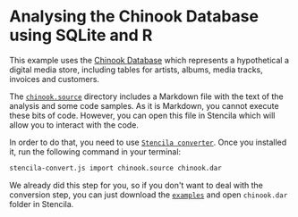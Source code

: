 # Analysing the Chinook Database using SQLite and R

This example uses the [Chinook Database](https://github.com/lerocha/chinook-database "null") which represents a hypothetical a digital media store, including tables for artists, albums, media tracks, invoices and customers.

The [`chinook.source`](/chinook.source) directory includes a Markdown file with the text of the analysis and some code samples. As it is Markdown, you cannot execute these bits of code. However,
you can open this file in Stencila which will allow you to interact with the code.

In order to do that, you need to use [`Stencila converter`](https://github.com/stencila/convert). Once you installed it, run the following command in your terminal:

```bash
stencila-convert.js import chinook.source chinook.dar
```

We already did this step for you, so if you don't want to deal with the conversion step, you can just download the [`examples`](https://github.com/stencila/examples/archive/master.zip) and open `chinook.dar` folder in Stencila.
